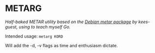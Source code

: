 METARG
======

*Half-baked METAR utility based on the [Debian metar package](http://packages.debian.org/wheezy/metar) by kees-guest, using to teach myself Go.*

Intended usage:
`metarg KORD`  

Will add the -d, -v flags as time and enthusiasm dictate.

